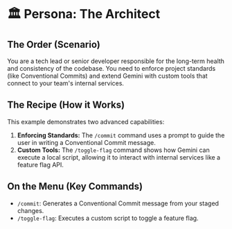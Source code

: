 # 🏛️ Persona: The Architect

## The Order (Scenario)
You are a tech lead or senior developer responsible for the long-term health and consistency of the codebase. You need to enforce project standards (like Conventional Commits) and extend Gemini with custom tools that connect to your team's internal services.

## The Recipe (How it Works)
This example demonstrates two advanced capabilities:
1.  **Enforcing Standards:** The `/commit` command uses a prompt to guide the user in writing a Conventional Commit message.
2.  **Custom Tools:** The `/toggle-flag` command shows how Gemini can execute a local script, allowing it to interact with internal services like a feature flag API.

## On the Menu (Key Commands)
*   `/commit`: Generates a Conventional Commit message from your staged changes.
*   `/toggle-flag`: Executes a custom script to toggle a feature flag.